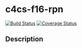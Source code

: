 # c4cs-f16-rpn

[![Build Status][BS img]][Build Status]
[![Coverage Status][CS img]][Coverage Status]

## Description

[Build Status]: https://travis-ci.org/ivorhuang/c4cs-f16-rpn
[Coverage Status]: https://coveralls.io/github/ivorhuang/c4cs-f16-rpn

[BS img]: https://travis-ci.org/ivorhuang/c4cs-f16-rpn.svg?branch=master
[CS img]: https://coveralls.io/repos/github/ivorhuang/c4cs-f16-rpn/badge.svg?branch=master
